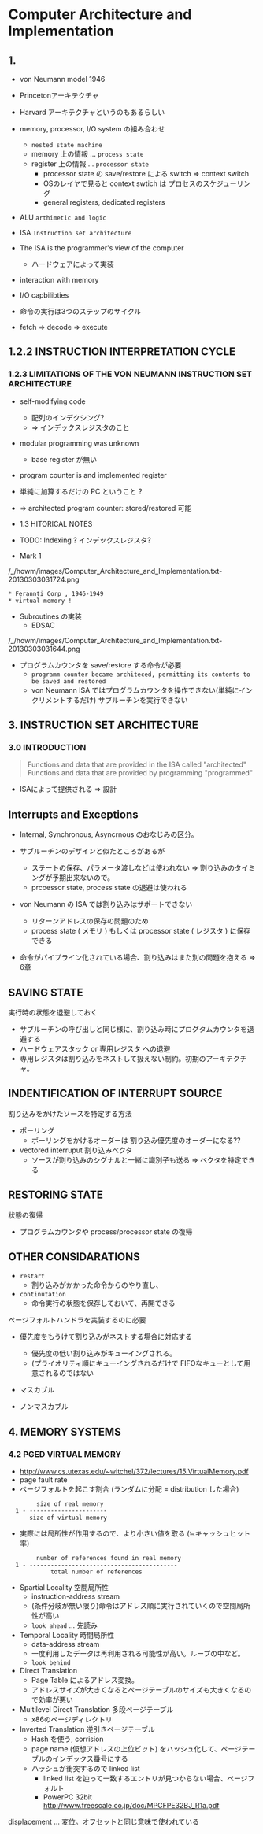 # Computer Architecture and Implementation

## 1.

 * von Neumann model 1946
  * Princetonアーキテクチャ
  * Harvard アーキテクチャというのもあるらしい

 * memory, processor, I/O system の組み合わせ
   * `nested state machine`
   * memory   上の情報 ... `process state`
   * register 上の情報 ... `processor state`
     * processor state の save/restore による switch => context switch
     * OSのレイヤで見ると context swtich は プロセスのスケジューリング
     * general registers, dedicated registers
 * ALU `arthimetic and logic`
 * ISA `Instruction set architecture`
  * The ISA is the programmer's view of the computer
    * ハードウェアによって実装
  * interaction with memory
  * I/O capbilibties
  
 * 命令の実行は3つのステップのサイクル
  * fetch => decode => execute
  
## 1.2.2 INSTRUCTION INTERPRETATION CYCLE

### 1.2.3 LIMITATIONS OF THE VON NEUMANN INSTRUCTION SET ARCHITECTURE  
  
 * self-modifying code
   * 配列のインデクシング?
   * => インデックスレジスタのこと
   
 * modular programming was unknown
   * base register が無い
   
 * program counter is and implemented register
  * 単純に加算するだけの PC ということ ? 
  * => architected program counter: stored/restored 可能

* 1.3 HITORICAL NOTES

 * TODO: Indexing ? インデックスレジスタ?
  * Mark 1
  
/_/howm/images/Computer_Architecture_and_Implementation.txt-20130303031724.png
  
    * Ferannti Corp , 1946-1949
    * virtual memory !

 * Subroutines の実装
   * EDSAC
   
/_/howm/images/Computer_Architecture_and_Implementation.txt-20130303031644.png
   
   * プログラムカウンタを save/restore する命令が必要
     * `programm counter became architeced, permitting its contents to be saved and restored`
     * von Neumann ISA ではプログラムカウンタを操作できない(単純にインクリメントするだけ) サブルーチンを実行できない
     
## 3. INSTRUCTION SET ARCHITECTURE

### 3.0 INTRODUCTION

> Functions and data that are provided in the ISA called "architected"
> Functions and data that are provided by programming "programmed"

 * ISAによって提供される => 設計

## Interrupts and Exceptions

 * Internal, Synchronous, Asyncrnous のおなじみの区分。
 * サブルーチンのデザインと似たところがあるが
   * ステートの保存、パラメータ渡しなどは使われない => 割り込みのタイミングが予期出来ないので。
   * prcoessor state, process state の退避は使われる

 * von Neumann の ISA では割り込みはサポートできない
   * リターンアドレスの保存の問題のため
   * process state ( メモリ ) もしくは processor state ( レジスタ ) に保存できる

 * 命令がパイプライン化されている場合、割り込みはまた別の問題を抱える => 6章
 
## SAVING STATE

実行時の状態を退避しておく

 * サブルーチンの呼び出しと同じ様に、割り込み時にプログタムカウンタを退避する
  * ハードウェアスタック or 専用レジスタ への退避
  * 専用レジスタは割り込みをネストして扱えない制約。初期のアーキテクチャ。
  
## INDENTIFICATION OF INTERRUPT SOURCE

割り込みをかけたソースを特定する方法

 * ポーリング
   * ポーリングをかけるオーダーは 割り込み優先度のオーダーになる??
 * vectored interruput 割り込みベクタ
   * ソースが割り込みのシグナルと一緒に識別子も送る => ベクタを特定できる
   
## RESTORING STATE

状態の復帰

 * プログラムカウンタや process/processor state の復帰
 
## OTHER CONSIDARATIONS

 * `restart`
   * 割り込みがかかった命令からのやり直し、
 * `continutation` 
   * 命令実行の状態を保存しておいて、再開できる
   
ページフォルトハンドラを実装するのに必要

 * 優先度をもうけて割り込みがネストする場合に対応する
   * 優先度の低い割り込みがキューイングされる。
   * (プライオリティ順にキューイングされるだけで FIFOなキューとして用意されるのではない

 * マスカブル
 * ノンマスカブル

## 4. MEMORY SYSTEMS

### 4.2 PGED VIRTUAL MEMORY

 * http://www.cs.utexas.edu/~witchel/372/lectures/15.VirtualMemory.pdf
 * page fault rate
  * ページフォルトを起こす割合 (ランダムに分配 = distribution した場合)

```
        size of real memory
  1 - ----------------------
      size of virtual memory
```      

  * 実際には局所性が作用するので、より小さい値を取る (≒キャッシュヒット率)

```  
        number of references found in real memory
  1 - ------------------------------------------
            total number of references
```            

  * Spartial Locality 空間局所性
    * instruction-address stream
    * (条件分岐が無い限り)命令はアドレス順に実行されていくので空間局所性が高い
    * `look ahead` ... 先読み
  * Temporal Locality 時間局所性
    * data-address stream 
    * 一度利用したデータは再利用される可能性が高い。ループの中など。
    * `look behind`
  * Direct Translation
    * Page Table によるアドレス変換。
    * アドレスサイズが大きくなるとページテーブルのサイズも大きくなるので効率が悪い
  * Multilevel Direct Translation 多段ページテーブル
    * x86のページディレクトリ
  * Inverted Translation 逆引きページテーブル
    * Hash を使う, corrision
    * page name (仮想アドレスの上位ビット) をハッシュ化して、ページテーブルのインデックス番号にする
    * ハッシュが衝突するので linked list
      * linked list を辿って一致するエントリが見つからない場合、ページフォルト
      * PowerPC 32bit http://www.freescale.co.jp/doc/MPCFPE32BJ_R1a.pdf
    
displacement ... 変位。オフセットと同じ意味で使われている
